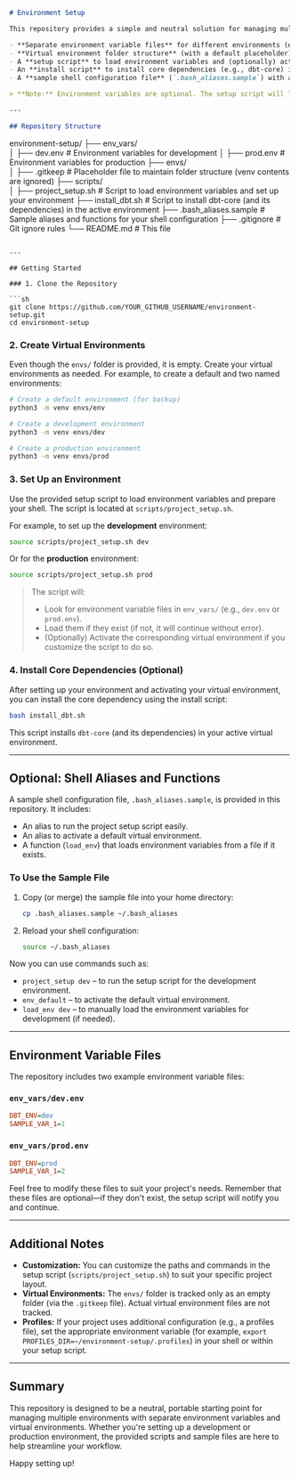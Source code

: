 ```md
# Environment Setup

This repository provides a simple and neutral solution for managing multiple project environments. It offers:

- **Separate environment variable files** for different environments (e.g., `dev` and `prod`).
- **Virtual environment folder structure** (with a default placeholder) so that users can create and use their own virtual environments.
- A **setup script** to load environment variables and (optionally) activate the correct virtual environment.
- An **install script** to install core dependencies (e.g., dbt-core) in the active environment.
- A **sample shell configuration file** (`.bash_aliases.sample`) with aliases and functions to ease your workflow.

> **Note:** Environment variables are optional. The setup script will load them if they exist and otherwise continue without error.

---

## Repository Structure

```
environment-setup/
├── env_vars/             
│   ├── dev.env           # Environment variables for development
│   ├── prod.env          # Environment variables for production
├── envs/                 
│   ├── .gitkeep          # Placeholder file to maintain folder structure (venv contents are ignored)
├── scripts/              
│   ├── project_setup.sh  # Script to load environment variables and set up your environment
├── install_dbt.sh        # Script to install dbt-core (and its dependencies) in the active environment
├── .bash_aliases.sample  # Sample aliases and functions for your shell configuration
├── .gitignore            # Git ignore rules
└── README.md             # This file
```

---

## Getting Started

### 1. Clone the Repository

```sh
git clone https://github.com/YOUR_GITHUB_USERNAME/environment-setup.git
cd environment-setup
```

### 2. Create Virtual Environments

Even though the `envs/` folder is provided, it is empty. Create your virtual environments as needed. For example, to create a default and two named environments:

```sh
# Create a default environment (for backup)
python3 -m venv envs/env

# Create a development environment
python3 -m venv envs/dev

# Create a production environment
python3 -m venv envs/prod
```

### 3. Set Up an Environment

Use the provided setup script to load environment variables and prepare your shell. The script is located at `scripts/project_setup.sh`.

For example, to set up the **development** environment:

```sh
source scripts/project_setup.sh dev
```

Or for the **production** environment:

```sh
source scripts/project_setup.sh prod
```

> The script will:
>
> - Look for environment variable files in `env_vars/` (e.g., `dev.env` or `prod.env`).  
> - Load them if they exist (if not, it will continue without error).  
> - (Optionally) Activate the corresponding virtual environment if you customize the script to do so.

### 4. Install Core Dependencies (Optional)

After setting up your environment and activating your virtual environment, you can install the core dependency using the install script:

```sh
bash install_dbt.sh
```

This script installs `dbt-core` (and its dependencies) in your active virtual environment.

---

## Optional: Shell Aliases and Functions

A sample shell configuration file, `.bash_aliases.sample`, is provided in this repository. It includes:

- An alias to run the project setup script easily.
- An alias to activate a default virtual environment.
- A function (`load_env`) that loads environment variables from a file if it exists.

### To Use the Sample File

1. Copy (or merge) the sample file into your home directory:

   ```sh
   cp .bash_aliases.sample ~/.bash_aliases
   ```

2. Reload your shell configuration:

   ```sh
   source ~/.bash_aliases
   ```

Now you can use commands such as:

- `project_setup dev` – to run the setup script for the development environment.
- `env_default` – to activate the default virtual environment.
- `load_env dev` – to manually load the environment variables for development (if needed).

---

## Environment Variable Files

The repository includes two example environment variable files:

### `env_vars/dev.env`

```ini
DBT_ENV=dev
SAMPLE_VAR_1=1
```

### `env_vars/prod.env`

```ini
DBT_ENV=prod
SAMPLE_VAR_1=2
```

Feel free to modify these files to suit your project's needs. Remember that these files are optional—if they don't exist, the setup script will notify you and continue.

---

## Additional Notes

- **Customization:** You can customize the paths and commands in the setup script (`scripts/project_setup.sh`) to suit your specific project layout.
- **Virtual Environments:** The `envs/` folder is tracked only as an empty folder (via the `.gitkeep` file). Actual virtual environment files are not tracked.
- **Profiles:** If your project uses additional configuration (e.g., a profiles file), set the appropriate environment variable (for example, `export PROFILES_DIR=~/environment-setup/.profiles`) in your shell or within your setup script.

---

## Summary

This repository is designed to be a neutral, portable starting point for managing multiple environments with separate environment variables and virtual environments. Whether you're setting up a development or production environment, the provided scripts and sample files are here to help streamline your workflow.

Happy setting up!
```
